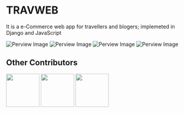 # TRAVWEB
<p >It is a e-Commerce web app for travellers and blogers; implemeted in Django and JavaScript</p>

<img alt="Perview Image" src="https://somerongit.github.io/someronbakuli/assets/img/img/project/TRAVWEB.png">
<img alt="Perview Image" src="https://somerongit.github.io/someronbakuli/assets/img/img/project/TRAVWEBjoinUs.png">
<img alt="Perview Image" src="https://somerongit.github.io/someronbakuli/assets/img/img/project/TRAVWEBcontac.png">
<img alt="Perview Image" src="https://somerongit.github.io/someronbakuli/assets/img/img/project/TRAVWEBapp.png">

## Other Contributors
<a href="https://github.com/"><img width="90px" src="https://avatars.githubusercontent.com/u/54545530?v=4"></a>
<a href="https://github.com/"><img width="90px" src="https://avatars.githubusercontent.com/u/57215535?v=4"></a>
<a href="https://github.com/"><img width="90px" src="https://avatars.githubusercontent.com/u/52933690?v=4"></a>
